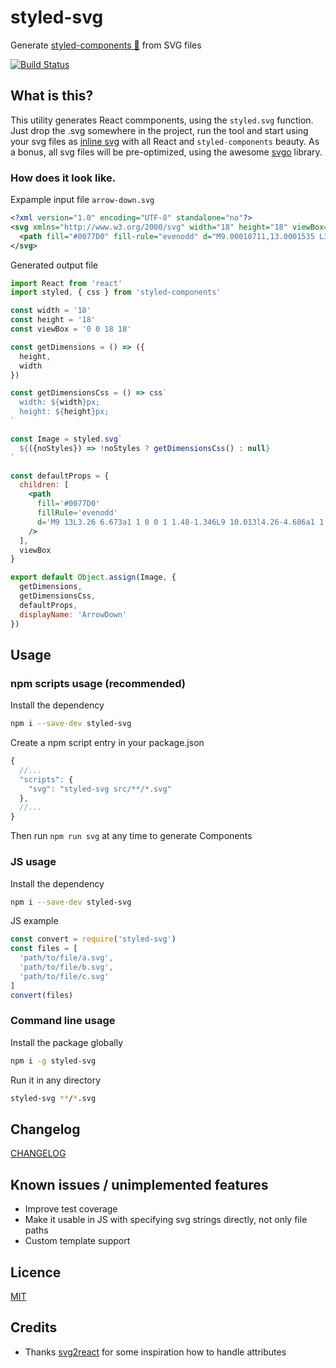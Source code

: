 # styled-svg
Generate [styled-components 💅](https://www.styled-components.com/) from SVG files  
  
[![Build Status](https://travis-ci.org/Scout24-CH/styled-svg.svg?branch=master)](https://travis-ci.org/Scout24-CH/styled-svg)

## What is this?
This utility generates React commponents, using the `styled.svg` function. Just drop the .svg somewhere in the project, run the tool and start using your svg files as [inline svg](http://caniuse.com/#feat=svg-html5) with all React and `styled-components` beauty. As a bonus, all svg files will be pre-optimized, using the awesome [svgo](https://github.com/svg/svgo) library.

### How does it look like.
Expample input file `arrow-down.svg`
```xml
<?xml version="1.0" encoding="UTF-8" standalone="no"?>
<svg xmlns="http://www.w3.org/2000/svg" width="18" height="18" viewBox="0 0 18 18">
  <path fill="#0077D0" fill-rule="evenodd" d="M9.00010711,13.0001535 L3.26010711,6.67315352 C2.88910711,6.26415352 2.91810711,5.63115352 3.32710711,5.26015352 C3.73610711,4.88815352 4.36910711,4.91915352 4.74010711,5.32715352 L9.00010711,10.0131535 L13.2601071,5.32715352 C13.6311071,4.92015352 14.2641071,4.88915352 14.6731071,5.26015352 C15.0821071,5.63115352 15.1111071,6.26415352 14.7401071,6.67315352 L9.00010711,13.0001535 Z"/>
</svg>
```

Generated output file
```jsx
import React from 'react'
import styled, { css } from 'styled-components'

const width = '18'
const height = '18'
const viewBox = '0 0 18 18'

const getDimensions = () => ({
  height,
  width
})

const getDimensionsCss = () => css`
  width: ${width}px;
  height: ${height}px;
`

const Image = styled.svg`
  ${({noStyles}) => !noStyles ? getDimensionsCss() : null}
`

const defaultProps = {
  children: [
    <path
      fill='#0077D0'
      fillRule='evenodd'
      d='M9 13L3.26 6.673a1 1 0 0 1 1.48-1.346L9 10.013l4.26-4.686a1 1 0 0 1 1.48 1.346L9 13z'
    />
  ],
  viewBox
}

export default Object.assign(Image, {
  getDimensions,
  getDimensionsCss,
  defaultProps,
  displayName: 'ArrowDown'
})
```


## Usage
### npm scripts usage (recommended)

Install the dependency
```bash
npm i --save-dev styled-svg
```

Create a npm script entry in your package.json
```js
{
  //...
  "scripts": {
    "svg": "styled-svg src/**/*.svg"
  },
  //...
}
```
Then run `npm run svg` at any time to generate Components

### JS usage
Install the dependency
```bash
npm i --save-dev styled-svg
```

JS example
```js
const convert = require('styled-svg')
const files = [
  'path/to/file/a.svg',
  'path/to/file/b.svg',
  'path/to/file/c.svg'
]
convert(files)
```

### Command line usage
Install the package globally
```bash
npm i -g styled-svg
```

Run it in any directory
```bash
styled-svg **/*.svg
```

## Changelog
[CHANGELOG](CHANGELOG.md)


## Known issues / unimplemented features
- Improve test coverage
- Make it usable in JS with specifying svg strings directly, not only file paths
- Custom template support

## Licence 
[MIT](LICENSE.md)

## Credits
- Thanks [svg2react](https://www.npmjs.com/package/svg2react) for some inspiration how to handle
attributes